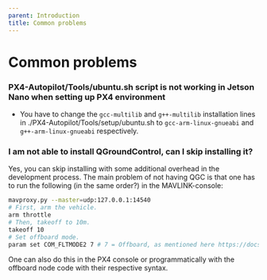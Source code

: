 ```yaml
---
parent: Introduction
title: Common problems
---
```


# Common problems

### PX4-Autopilot/Tools/ubuntu.sh script is not working in Jetson Nano when setting up PX4 environment
- You have to change the ```gcc-multilib``` and ```g++-multilib``` installation lines in ./PX4-Autopilot/Tools/setup/ubuntu.sh to ```gcc-arm-linux-gnueabi``` and ```g++-arm-linux-gnueabi``` respectively.

### I am not able to install QGroundControl, can I skip installing it?
Yes, you can skip installing with some additional overhead in the development process. The main problem of not having QGC is 
that one has to run the following (in the same order?) in the MAVLINK-console: 
```bash
mavproxy.py --master=udp:127.0.0.1:14540
# First, arm the vehicle.
arm throttle
# Then, takeoff to 10m.
takeoff 10
# Set offboard mode.
param set COM_FLTMODE2 7 # 7 = Offboard, as mentioned here https://docs.px4.io/main/en/advanced_config/parameter_reference.html#commander
```
One can also do this in the PX4 console or programmatically with the offboard node code with their respective syntax.